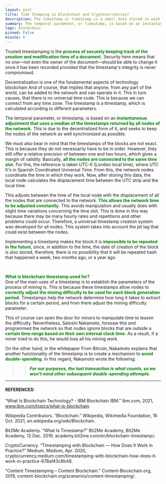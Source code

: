 ```yaml
---
layout: post
title: Time Stamping in Blockchain and Cryptocurrencies?
description: The timestamp or timestamp is a small data stored in each block as a unique serial and whose main function is to determine the exact moment in which the block has been mined and validated by the blockchain network.
summary: The temporal parameter, or timestamp, is based on an instantaneous adjustment that uses a median of the timestamps returned by all nodes of the network. One of the main uses of a timestamp is to establish the parameters of the process of mining is. This is because these timestamps allow nodes to correctly adjust the mining difficulty to be used for each block generation period. Timestamps help the network determine how long it takes to extract blocks for a certain period, and from there adjust the mining difficulty parameter.
tags: blockchain
pinned: False
minute: 6
---
```


Trusted timestamping is the <b><span style="color:green">process of securely keeping track of the creation and modification time of a document.</span></b> Security here means that no one—not even the owner of the document—should be able to change it once it has been recorded provided that the timestamp's integrity is never compromised.

Decentralization is one of the fundamental aspects of technology blockchain And of course, that implies that anyone, from any part of the world, can be added to the network and can operate in it. This in turn causes, that there is no universal time code. This is because we can connect from any time zone. The timestamp is a timestamp, which is calculated according to different parameters.

The temporal parameter, or timestamp, is based on an <b><span style="color:green">instantaneous adjustment that uses a median of the timestamps returned by all nodes of the network.</span></b> This is due to the decentralized form of it, and seeks to keep the nodes of the network as well synchronized as possible.

We must also bear in mind that the timestamps of the blocks are not exact. This is because they do not necessarily have to be in order. However, they still offer a relative precision of between one and two hours, which gives a margin of validity. Basically, <b><span style="color:green">all the nodes are connected to the same time slot.</span></b> For this, the reference is taken UTC-0 (London local time), where UTC It's in Spanish Coordinated Universal Time. From this, the network nodes coordinate the time in which they work. Now, after storing this data, the local node calculates the displacement time between the UTC strip and the local time.

This adjusts between the time of the local node with the displacement of all the nodes that are connected to the network. <b><span style="color:green">This allows the network time to be adjusted constantly</span></b>. This avoids manipulation and usually does with slight time variations concerning the time slot. This is done in this way because there may be many hourly rates and repetitions and other problems could occur. Therefore, a universal timestamp creation system was developed for all nodes. This system takes into account the jet lag that could exist between the nodes.

Implementing a timestamp makes the block it is <b><span style="color:green">impossible to be repeated in the future</span></b>, since, in addition to the time, the date of creation of the block is also stored, therefore, there is no possibility that it will be repeated hash that happened a week, two months ago, or a year ago.

<br>

<b><span style="color:green">What is blockchain timestamp used for?</span></b></br>
One of the main uses of a timestamp is to establish the parameters of the process of mining is. This is because these timestamps allow nodes to <b><span style="color:green">correctly adjust the mining difficulty to be used for each block generation period.</span></b> Timestamps help the network determine how long it takes to extract blocks for a certain period, and from there adjust the mining difficulty parameter.

This of course can open the door for miners to manipulate time to lessen the difficulty. Nevertheless, Satoshi Nakamoto, foresaw this and programmed the network so that nodes ignore blocks that are outside a <b><span style="color:green">certain time range based on their own internal clock time.</span></b> As a result, if a miner tried to do this, he would lose all his mining work.

On the other hand, in the whitepaper From Bitcoin, Nakamoto explains that another functionality of the timestamp is to create a mechanism to <b><span style="color:green">avoid double-spending.</span></b> In this regard, Nakamoto wrote the following:

>> <b><span style="color:green">*For our purposes, the last transaction is what counts, so we won't mind other subsequent double-spending attempts.*</span></b>

---

#### REFERENCES:

“What Is Blockchain Technology? - IBM Blockchain IBM.” Ibm.com, 2021, www.ibm.com/topics/what-is-blockchain.

Wikipedia Contributors. “Blockchain.” Wikipedia, Wikimedia Foundation, 16 Oct. 2021, en.wikipedia.org/wiki/Blockchain.

Bit2Me Academy. “What Is Timestamp?” Bit2Me Academy, Bit2Me Academy, 12 Dec. 2019, academy.bit2me.com/en/blockchain-timestamp/.

CryptoCurrency. “Timestamping with Blockchain — How Does It Work in Practice?” Medium, Medium, Apr. 2020, cryptocurrency.medium.com/timestamping-with-blockchain-how-does-it-work-in-practice-678af43c8b48.

“Content Timestamping – Content Blockchain.” Content-Blockchain.org, 2019, content-blockchain.org/scenarios/content-timestamping/.

‌